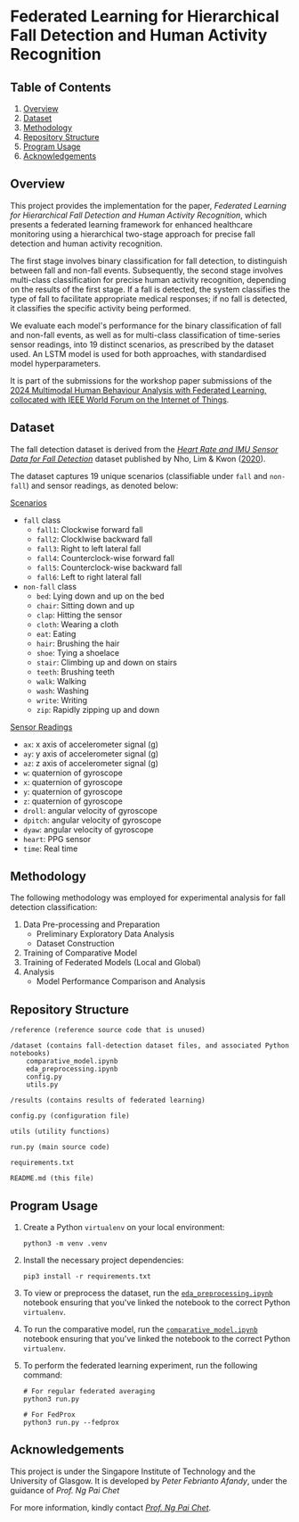 # Federated Learning for Hierarchical Fall Detection and Human Activity Recognition

## Table of Contents
1. [Overview](#overview)
2. [Dataset](#dataset)
3. [Methodology](#methodology)
4. [Repository Structure](#repository-structure)
5. [Program Usage](#program-usage)
6. [Acknowledgements](#acknowledgements)

## Overview
This project provides the implementation for the paper, *Federated Learning for Hierarchical Fall Detection and Human Activity Recognition*, which  presents a federated learning framework for enhanced healthcare monitoring using a hierarchical two-stage approach for precise fall detection and human activity recognition.

The first stage involves binary classification for fall detection, to distinguish between fall and non-fall events. Subsequently, the second stage involves multi-class classification for precise human activity recognition, depending on the results of the first stage. If a fall is detected, the system classifies the type of fall to facilitate appropriate medical responses; if no fall is detected, it classifies the specific activity being performed. 

We evaluate each model's performance for the binary classification of fall and non-fall events, as well as for multi-class classification of time-series sensor readings, into 19 distinct scenarios, as prescribed by the dataset used. An LSTM model is used for both approaches, with standardised model hyperparameters.

It is part of the submissions for the workshop paper submissions of the [2024 Multimodal Human Behaviour Analysis with Federated Learning, collocated with IEEE World Forum on the Internet of Things](https://mhba-fl.github.io/).

## Dataset
The fall detection dataset is derived from the [*Heart Rate and IMU Sensor Data for Fall Detection*](https://github.com/nhoyh/hr_imu_falldetection_dataset) dataset published by Nho, Lim & Kwon ([2020](https://ieeexplore.ieee.org/stamp/stamp.jsp?tp=&arnumber=8970371)). 

The dataset captures 19 unique scenarios (classifiable under `fall` and `non-fall`) and sensor readings, as denoted below:

<ins>Scenarios</ins>
- `fall` class
    - `fall1`: Clockwise forward fall
    - `fall2`: Clocklwise backward fall
    - `fall3`: Right to left lateral fall
    - `fall4`: Counterclock-wise forward fall
    - `fall5`: Counterclock-wise backward fall
    - `fall6`: Left to right lateral fall
- `non-fall` class
    - `bed`: Lying down and up on the bed
    - `chair`: Sitting down and up
    - `clap`: Hitting the sensor
    - `cloth`: Wearing a cloth
    - `eat`: Eating
    - `hair`: Brushing the hair
    - `shoe`: Tying a shoelace
    - `stair`: Climbing up and down on stairs
    - `teeth`: Brushing teeth
    - `walk`: Walking
    - `wash`: Washing
    - `write`: Writing
    - `zip`: Rapidly zipping up and down

<ins>Sensor Readings</ins>
- `ax`: x axis of accelerometer signal (g)
- `ay`: y axis of accelerometer signal (g)
- `az`: z axis of accelerometer signal (g)
- `w`: quaternion of gyroscope
- `x`: quaternion of gyroscope
- `y`: quaternion of gyroscope
- `z`: quaternion of gyroscope
- `droll`: angular velocity of gyroscope
- `dpitch`: angular velocity of gyroscope
- `dyaw`: angular velocity of gyroscope
- `heart`: PPG sensor
- `time`: Real time 

## Methodology
The following methodology was employed for experimental analysis for fall detection classification:
1. Data Pre-processing and Preparation 
    - Preliminary Exploratory Data Analysis
    - Dataset Construction
2. Training of Comparative Model
3. Training of Federated Models (Local and Global)
3. Analysis
    - Model Performance Comparison and Analysis

## Repository Structure
```
/reference (reference source code that is unused)

/dataset (contains fall-detection dataset files, and associated Python notebooks)
    comparative_model.ipynb
    eda_preprocessing.ipynb
    config.py
    utils.py

/results (contains results of federated learning)

config.py (configuration file)

utils (utility functions)

run.py (main source code)

requirements.txt

README.md (this file)
```

## Program Usage
1. Create a Python `virtualenv` on your local environment:
    ```
    python3 -m venv .venv
    ```
2. Install the necessary project dependencies:
    ```
    pip3 install -r requirements.txt
    ```
3. To view or preprocess the dataset, run the [`eda_preprocessing.ipynb`](./dataset/eda_preprocessing.ipynb) notebook ensuring that you've linked the notebook to the correct Python `virtualenv`. 

4. To run the comparative model, run the [`comparative_model.ipynb`](./dataset/comparative_model.ipynb) notebook ensuring that you've linked the notebook to the correct Python `virtualenv`. 

5. To perform the federated learning experiment, run the following command:
    ```
    # For regular federated averaging
    python3 run.py

    # For FedProx
    python3 run.py --fedprox
    ```

## Acknowledgements
This project is under the Singapore Institute of Technology and the University of Glasgow. It is developed by *Peter Febrianto Afandy*, under the guidance of *Prof. Ng Pai Chet*

For more information, kindly contact [*Prof. Ng Pai Chet*](mailto:paichet.ng@singaporetech.edu.sg).